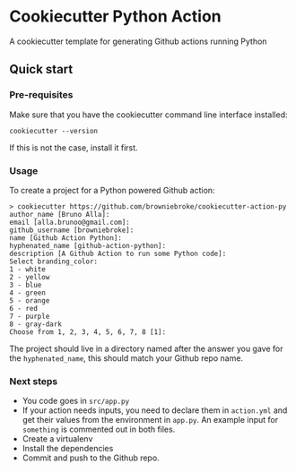 # Cookiecutter Python Action

A cookiecutter template for generating Github actions running Python

## Quick start

### Pre-requisites

Make sure that you have the cookiecutter command line interface installed:

```shell script
cookiecutter --version
```

If this is not the case, install it first.

### Usage

To create a project for a Python powered Github action:

```shell
> cookiecutter https://github.com/browniebroke/cookiecutter-action-py
author_name [Bruno Alla]: 
email [alla.brunoo@gmail.com]: 
github_username [browniebroke]: 
name [Github Action Python]: 
hyphenated_name [github-action-python]: 
description [A Github Action to run some Python code]: 
Select branding_color:
1 - white
2 - yellow
3 - blue
4 - green
5 - orange
6 - red
7 - purple
8 - gray-dark
Choose from 1, 2, 3, 4, 5, 6, 7, 8 [1]:
```

The project should live in a directory named after the answer you gave for the `hyphenated_name`, this should match your Github repo name.

### Next steps

- You code goes in `src/app.py`
- If your action needs inputs, you need to declare them in `action.yml` and get their values from the environment in `app.py`. 
  An example input for `something` is commented out in both files.
- Create a virtualenv
- Install the dependencies
- Commit and push to the Github repo.

